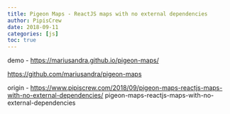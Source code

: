 ```yaml
---
title: Pigeon Maps - ReactJS maps with no external dependencies
author: PipisCrew
date: 2018-09-11
categories: [js]
toc: true
---
```


demo - https://mariusandra.github.io/pigeon-maps/

https://github.com/mariusandra/pigeon-maps

origin - https://www.pipiscrew.com/2018/09/pigeon-maps-reactjs-maps-with-no-external-dependencies/ pigeon-maps-reactjs-maps-with-no-external-dependencies